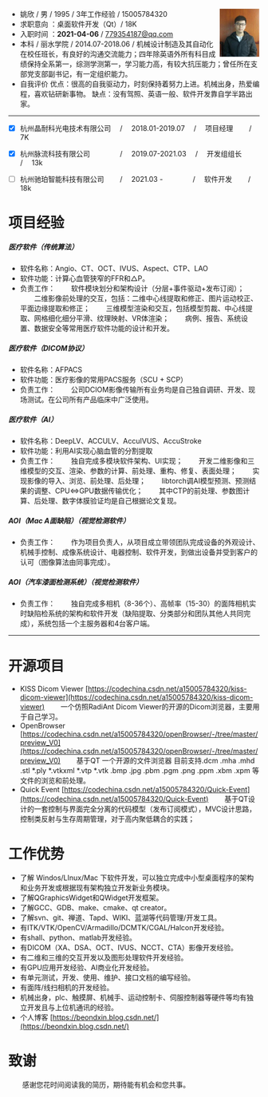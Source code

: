 * 姚欣 / 男 / 1995 / 3年工作经验 / 15005784320  <img src='vx_images/4022832208597.png' align='right' style='width:80px; height:80 px'/>
* 求职意向 ：桌面软件开发（Qt）/ 18K 
* 入职时间 ：**2021-04-06** / 779354187@qq.com
* 本科 / 丽水学院 / 2014.07-2018.06 / 机械设计制造及其自动化
在校任班长，有良好的沟通交流能力；四年除英语外所有科目成绩保持全系第一，综测学测第一，学习能力高，有较大抗压能力；曾任所在支部党支部副书记，有一定组织能力。
* 自我评价
优点：很高的自我驱动力，时刻保持着努力上进。机械出身，热爱编程，喜欢钻研新事物。
缺点：没有驾照、英语一般、软件开发靠自学半路出家。

---

- [x] 杭州晶耐科光电技术有限公司 &emsp;/ &emsp;2018.01-2019.07 &emsp;/ &emsp;项目经理&emsp;&emsp; /&emsp; 7K
- [x] 杭州脉流科技有限公司&emsp;&emsp;&emsp;&emsp; / &emsp;2019.07-2021.03 &emsp;/ &emsp;开发组组长&emsp; /&emsp; 13k
- [ ] 杭州驰珀智能科技有限公司&emsp;&emsp; / &emsp;2021.03 - &emsp;&emsp;&emsp;&emsp;/ &emsp;软件开发&emsp; &emsp;/&emsp; 18k


# 项目经验
##### 医疗软件（传统算法）
* 软件名称：Angio、CT、OCT、IVUS、Aspect、CTP、LAO
* 软件功能：计算心血管狭窄的FFR和△P。 
* 负责工作：
&emsp;&emsp;软件模块划分和架构设计（分层+事件驱动+发布订阅）；
&emsp;&emsp;二维影像前处理的交互，包括：二维中心线提取和修正、图片运动校正、平面边缘提取和修正；
&emsp;&emsp;三维模型渲染和交互，包括模型剪裁、中心线提取、网格细化细分平滑、纹理映射、VR体渲染；
&emsp;&emsp;病例、报告、系统设置、数据安全等常用医疗软件功能的设计和开发。
##### 医疗软件（DICOM协议）
* 软件名称：AFPACS
* 软件功能：医疗影像的常用PACS服务（SCU + SCP） 
* 负责工作：
&emsp;&emsp;公司DCIOM影像传输所有业务均是自己独自调研、开发、现场测试。在公司所有产品临床中广泛使用。
##### 医疗软件（AI）
* 软件名称：DeepLV、ACCULV、AccuIVUS、AccuStroke
* 软件功能：利用AI实现心脑血管的分割提取 
* 负责工作：
&emsp;&emsp;独自完成多模块软件架构、UI实现；
&emsp;&emsp;开发二维影像和三维模型的交互、渲染、参数的计算、前处理、重构、修复、表面处理；
&emsp;&emsp;实现影像的导入、浏览、前处理、后处理；
&emsp;&emsp;libtorch调AI模型预测、预测结果的调整、CPU<=>GPU数据传输优化；
&emsp;&emsp;其中CTP的前处理、参数图计算、后处理、数字体膜验证均是自己根据论文复现。
##### AOI（Mac A面缺陷）（视觉检测软件）
* 负责工作：
&emsp;&emsp;作为项目负责人，从项目成立带领团队完成设备的外观设计、机械手控制、成像系统设计、电器控制、软件开发，到做出设备并受到客户的认可（图像算法由同事完成）。
##### AOI（汽车漆面检测系统）（视觉检测软件）
* 负责工作：
&emsp;&emsp;独自完成多相机（8-36个）、高帧率（15-30）的面阵相机实时缺陷检系统的架构和软件开发（缺陷提取、分类部分和团队其他人共同完成），系统包括一个主服务器和4台客户端。

---

# 开源项目
* KISS Dicom Viewer [https://codechina.csdn.net/a15005784320/kiss-dicom-viewer](https://codechina.csdn.net/a15005784320/kiss-dicom-viewer)
&emsp;&emsp;一个仿照RadiAnt Dicom Viewer的开源的Dicom浏览器，主要用于自己学习。
* OpenBrowser [https://codechina.csdn.net/a15005784320/openBrowser/-/tree/master/preview_V0](https://codechina.csdn.net/a15005784320/openBrowser/-/tree/master/preview_V0)
&emsp;&emsp;基于QT 一个开源的文件浏览器 目前支持.dcm .mha .mhd .stl *.ply *.vtkxml *.vtp *.vtk .bmp .jpg .pbm .pgm .png .ppm .xbm .xpm 等文件的浏览和前处理。
* Quick Event [https://codechina.csdn.net/a15005784320/Quick-Event](https://codechina.csdn.net/a15005784320/Quick-Event)
&emsp;&emsp;基于QT设计的一套控制与界面完全分离的代码模型（发布订阅模式），MVC设计思路，控制类反射与生存周期管理，对于高内聚低耦合的实践；

# 工作优势

- 了解 Windos/LInux/Mac 下软件开发，可以独立完成中小型桌面程序的架构和业务开发或根据现有架构独立开发新业务模块。
- 了解QGraphicsWidget和QWidget开发框架。
- 了解GCC、GDB、make、cmake、qt creator。
- 了解svn、git、禅道、Tapd、WIKI、蓝湖等代码管理/开发工具。
- 有ITK/VTK/OpenCV/Armadillo/DCMTK/CGAL/Halcon开发经验。
- 有shall、python、matlab开发经验。
- 有DICOM（XA、DSA、OCT、IVUS、NCCT、CTA）影像开发经验。
- 有二维和三维的交互开发以及图形处理软件开发经验。
- 有GPU应用开发经验、AI商业化开发经验。
- 有单元测试，开发、使用、维护、接口文档的编写经验。
- 有面阵/线扫相机的开发经验。
- 机械出身，plc、触摸屏、机械手、运动控制卡、伺服控制器等硬件等均有独立开发且与上位机通讯的经验。
- 个人博客  [https://beondxin.blog.csdn.net/](https://beondxin.blog.csdn.net/)

# 致谢

&emsp;&emsp;感谢您花时间阅读我的简历，期待能有机会和您共事。